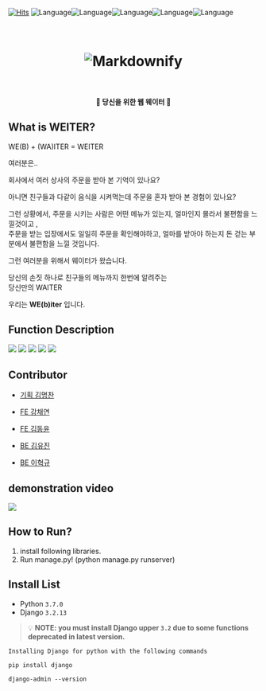 [![Hits](https://hits.seeyoufarm.com/api/count/incr/badge.svg?url=https%3A%2F%2Fgithub.com%2Fehyeok9%2FLikeLion-Ideathon&count_bg=%2379C83D&title_bg=%23555555&icon=&icon_color=%23E7E7E7&title=hits&edge_flat=false)](https://hits.seeyoufarm.com)
![Language](https://img.shields.io/badge/laguage-Python-blue)![Language](https://img.shields.io/badge/framework-Django-orange)![Language](https://img.shields.io/badge/laguage-JavaScript-yellow)![Language](https://img.shields.io/badge/laguage-HTML-red)![Language](https://img.shields.io/badge/language-CSS-blueviolet)

<h1 align="center">
  <br>
  <img src="https://github.com/ehyeok9/WEITER/blob/develop/nPer1/order/static/img/NARROW_BOLD.png" alt="Markdownify"></a>
  <br>
  <br>
</h1>

<h4 align="center">🎰 당신을 위한 웹 웨이터 🚀</h4>



## What is WEITER?
WE(B) + (WA)ITER = WEITER

여러분은..   

회사에서 여러 상사의 주문을 받아 본 기억이 있나요?  

아니면 친구들과 다같이 음식을 시켜먹는데 주문을 혼자 받아 본 경험이 있나요?  

그런 상황에서, 주문을 시키는 사람은 어떤 메뉴가 있는지, 얼마인지 몰라서 불편함을 느낄것이고 ,  
주문을 받는 입장에서도 일일히 주문을 확인해야하고, 얼마를 받아야 하는지 돈 걷는 부분에서 불편함을 느낄 것입니다.   

그런 여러분을 위해서 웨이터가 왔습니다.   

당신의 손짓 하나로 친구들의 메뉴까지 한번에 알려주는  
당신만의 WAITER   

우리는 **WE(b)iter** 입니다.   

## Function Description
![](https://github.com/ehyeok9/WEITER/blob/develop/img/%EC%8A%AC%EB%9D%BC%EC%9D%B4%EB%93%9C6.PNG)
![](https://github.com/ehyeok9/WEITER/blob/develop/img/%EC%8A%AC%EB%9D%BC%EC%9D%B4%EB%93%9C7.PNG)
![](https://github.com/ehyeok9/WEITER/blob/develop/img/%EC%8A%AC%EB%9D%BC%EC%9D%B4%EB%93%9C8.PNG)
![](https://github.com/ehyeok9/WEITER/blob/develop/img/%EC%8A%AC%EB%9D%BC%EC%9D%B4%EB%93%9C9.PNG)
![](https://github.com/ehyeok9/WEITER/blob/develop/img/%EC%8A%AC%EB%9D%BC%EC%9D%B4%EB%93%9C11.PNG)
![]()

## Contributor

- [기획 김명찬](https://github.com/ehyeok9)
> 

- [FE 강채연](https://github.com/ehyeok9)
> 

- [FE 김동윤](https://github.com/ehyeok9)
>

- [BE 김유진](https://github.com/ehyeok9)
>

- [BE 이혁규](https://github.com/ehyeok9)
>

## demonstration video

![](https://github.com/ehyeok9/WEITER/blob/develop/img/weiter%20%EC%8B%9C%EC%97%B0%20%EC%98%81%EC%83%81.gif)

## How to Run?

1. install following libraries.
2. Run manage.py! (python manage.py runserver)

## Install List

- Python `3.7.0`
- Django `3.2.13`

> 💡 **NOTE: you must install Django upper `3.2` due to some functions deprecated in latest version.**
  ```
  Installing Django for python with the following commands

  pip install django

  django-admin --version
  ```
